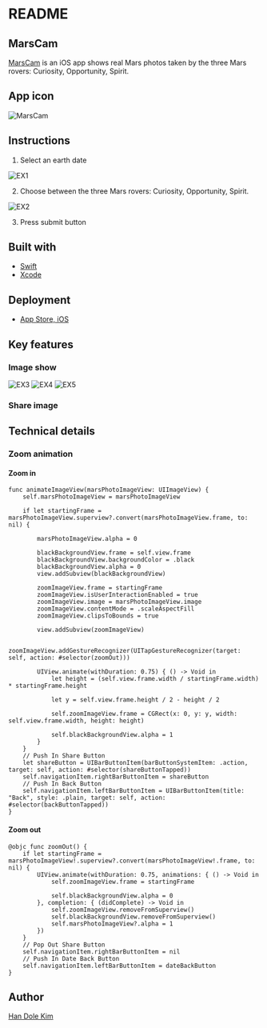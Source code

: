 # README
## MarsCam
[MarsCam](https://apps.apple.com/us/app/marscam/id1454287204) is an iOS app shows real Mars photos taken by the three Mars rovers: Curiosity, Opportunity, Spirit.
## App icon
![MarsCam](./images/logo.png)

## Instructions
1. Select an earth date

![EX1](./images/ex1.png)

2. Choose between the three Mars rovers:  Curiosity, Opportunity, Spirit.

![EX2](./images/ex2.png)

3. Press submit button

## Built with
* [Swift](https://developer.apple.com/swift/)
* [Xcode](https://developer.apple.com/xcode/)

## Deployment
* [App Store, iOS](https://www.apple.com/ios/app-store/)

## Key features
### Image show
![EX3](./images/ex3.png) ![EX4](./images/ex4.png) ![EX5](./images/ex5.png) 

### Share image

## Technical details
### Zoom animation
#### Zoom in
```
func animateImageView(marsPhotoImageView: UIImageView) {
    self.marsPhotoImageView = marsPhotoImageView
        
    if let startingFrame = marsPhotoImageView.superview?.convert(marsPhotoImageView.frame, to: nil) {
            
        marsPhotoImageView.alpha = 0
            
        blackBackgroundView.frame = self.view.frame
        blackBackgroundView.backgroundColor = .black
        blackBackgroundView.alpha = 0
        view.addSubview(blackBackgroundView)

        zoomImageView.frame = startingFrame
        zoomImageView.isUserInteractionEnabled = true
        zoomImageView.image = marsPhotoImageView.image
        zoomImageView.contentMode = .scaleAspectFill
        zoomImageView.clipsToBounds = true

        view.addSubview(zoomImageView)

        zoomImageView.addGestureRecognizer(UITapGestureRecognizer(target: self, action: #selector(zoomOut)))

        UIView.animate(withDuration: 0.75) { () -> Void in
            let height = (self.view.frame.width / startingFrame.width) * startingFrame.height

            let y = self.view.frame.height / 2 - height / 2

            self.zoomImageView.frame = CGRect(x: 0, y: y, width: self.view.frame.width, height: height)

            self.blackBackgroundView.alpha = 1
        }
    }
    // Push In Share Button
    let shareButton = UIBarButtonItem(barButtonSystemItem: .action, target: self, action: #selector(shareButtonTapped))
    self.navigationItem.rightBarButtonItem = shareButton
    // Push In Back Button
    self.navigationItem.leftBarButtonItem = UIBarButtonItem(title: "Back", style: .plain, target: self, action:   #selector(backButtonTapped))
}
```
#### Zoom out
```
@objc func zoomOut() {
    if let startingFrame = marsPhotoImageView!.superview?.convert(marsPhotoImageView!.frame, to: nil) {
        UIView.animate(withDuration: 0.75, animations: { () -> Void in
            self.zoomImageView.frame = startingFrame
            
            self.blackBackgroundView.alpha = 0
        }, completion: { (didComplete) -> Void in
            self.zoomImageView.removeFromSuperview()
            self.blackBackgroundView.removeFromSuperview()
            self.marsPhotoImageView?.alpha = 1
        })
    }
    // Pop Out Share Button
    self.navigationItem.rightBarButtonItem = nil
    // Push In Date Back Button
    self.navigationItem.leftBarButtonItem = dateBackButton
}
```

## Author
[Han Dole Kim](https://handolekim.com)
